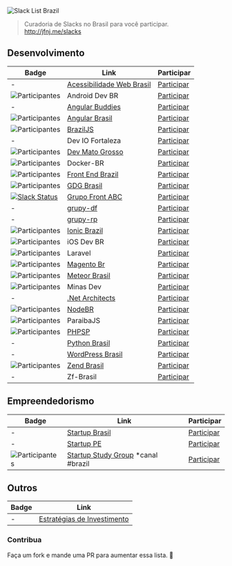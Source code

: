 ![Slack List Brazil](res/logo.jpg)

> Curadoria de Slacks no Brasil para você participar.<br>
> http://jfnj.me/slacks

## Desenvolvimento

Badge | Link | Participar
----- | ---- | ----
- | [Acessibilidade Web Brasil](http://a11y-brazil.slack.com/badge.svg) | [Participar](http://a11y-brazil.herokuapp.com/)
![Participantes](http://androiddevbr.herokuapp.com/badge.svg) | Android Dev BR | [Participar](http://androiddevbr.herokuapp.com/)
- | [Angular Buddies](http://angularbuddies.com/) | [Participar](https://pocket1.typeform.com/to/agYVyz)
![Participantes](https://angularbrasil.herokuapp.com/badge.svg) | [Angular Brasil](http://angularjsbrasil.com.br/) | [Participar](https://angularbrasil.herokuapp.com/)
![Participantes](http://braziljs-slack.herokuapp.com/badge.svg) | [BrazilJS](http://braziljs.slack.com/) | [Participar](http://braziljs-slack.herokuapp.com/)
- | Dev IO Fortaleza | [Participar](http://deviofor.github.io/)
![Participantes](http://devmt.herokuapp.com/badge.svg) | [Dev Mato Grosso](http://devmt.slack.com/) | [Participar](http://devmt.herokuapp.com/)
![Participantes](http://docker-br.herokuapp.com/badge.svg) | Docker-BR | [Participar](http://docker-br.herokuapp.com/)
![Participantes](http://frontendbrasil-slack.herokuapp.com/badge.svg) | [Front End Brazil](http://frontendbrasil.slack.com/) | [Participar](http://frontendbrasil-slack.herokuapp.com/)
![Participantes](http://gdgbrazil.herokuapp.com/badge.svg) | [GDG Brasil](http://gdgbrazil.slack.com) | [Participar](http://gdgbrazil.herokuapp.com/)
[![Slack Status](https://slackfrontabc.herokuapp.com/badge.svg)](https://slackfrontabc.herokuapp.com "Grupo Front ABC") | [Grupo Front ABC](https://github.com/front-abc "Grupo Front ABC") | [Participar](https://slackfrontabc.herokuapp.com)
- | [grupy-df](http://grupydf.github.io/) | [Participar](https://grupydf.herokuapp.com)
- | [grupy-rp]() | [Participar](https://grupyrp.herokuapp.com)
![Participantes](http://ionicbrazil.herokuapp.com/badge.svg) | [Ionic Brazil](http://ionicbrazil.slack.com/) | [Participar](http://ionicbrazil.herokuapp.com/)
![Participantes](http://iosdevbr.herokuapp.com/badge.svg) | iOS Dev BR | [Participar](http://iosdevbr.herokuapp.com/)
![Participantes](http://slack.laravel.com.br/badge.svg) | Laravel | [Participar](http://slack.laravel.com.br/)
![Participantes](https://magentobr.herokuapp.com/badge.svg) | [Magento Br](http://magentobr.slack.com/) | [Participar](https://magentobr.herokuapp.com/)
![Participantes](http://meteor-brasil.herokuapp.com/badge.svg) | [Meteor Brasil](https://meteor-brasil.slack.com/) | [Participar](http://meteor-brasil.herokuapp.com)
![Participantes](http://slack.minasdev.org/badge.svg) | Minas Dev | [Participar](http://slack.minasdev.org/)
- | [.Net Architects](http://dotnetarchitects.slack.com/) | [Participar](http://dotnetarchitects.azurewebsites.net/)
![Participantes](https://slack.nodebr.org/api/v1/badge/users?type=svg) | [NodeBR](http://nodebr.slack.com/) | [Participar](https://slack.nodebr.org) 
![Participantes](http://pbjs-slack.herokuapp.com/badge.svg) | ParaibaJS | [Participar](http://pbjs-slack.herokuapp.com/)
![Participantes](https://slaking-phpsp.herokuapp.com/badge.svg) | [PHPSP](http://www.phpsp.org.br) | [Participar](https://slaking-phpsp.herokuapp.com/)
- | [Python Brasil](https://pythonbrasil.slack.com) | [Participar](http://slack-pythonbrasil.herokuapp.com/)
- | [WordPress Brasil](http://wpbrasil.slack.com/) | [Participar](http://slack-wpbrasil.herokuapp.com/)
![Participantes](https://zendbrasil.herokuapp.com/badge.svg) | [Zend Brasil](http://zendbrasil.github.io/) | [Participar](https://zendbrasil.herokuapp.com/)
- | Zf-Brasil | [Participar](http://cursozendframework.us9.list-manage1.com/subscribe?u=9db4cec7580bae325d77b71bf&id=a6e2821d9a)

## Empreendedorismo

Badge | Link | Participar
----- | ---- | ----
- | [Startup Brasil](http://supbra.slack.com/)|[Participar](https://supbra-slack.herokuapp.com/)
- | [Startup PE](http://startupe.slack.com) | [Participar](https://startuppe-slack.herokuapp.com/)
![Participantes](http://ssg-slack.herokuapp.com/badge.svg) | [Startup Study Group](http://ssg-slack.slack.com) *canal #brazil | [Participar](http://ssg-slack.herokuapp.com/)


## Outros

Badge | Link
----- | ----
- | [Estratégias de Investimento](https://docs.google.com/forms/d/17OecElQDB9Fyt56bKQMDdvmwQZnnpQPBFzUOrTDgZJ0/viewform?c=0&w=1)


### Contribua

Faça um fork e mande uma PR para aumentar essa lista.
:beers:
